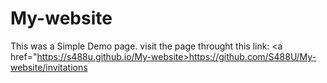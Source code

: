 # My-website

This was a Simple Demo page.
visit the page throught this link: <a href="https://s488u.github.io/My-website>https://github.com/S488U/My-website/invitations</a>

<br>
<br>